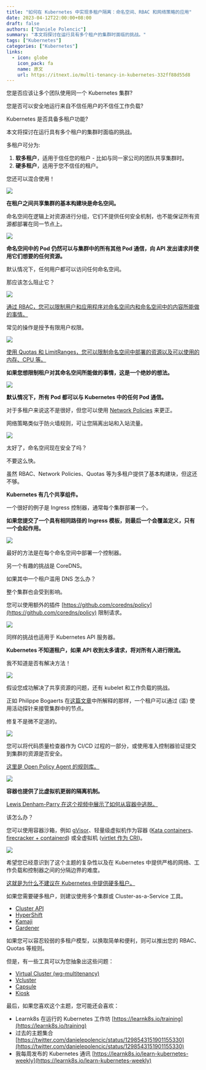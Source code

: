 ```yaml
---
title: "如何在 Kubernetes 中实现多租户隔离：命名空间、RBAC 和网络策略的应用"
date: 2023-04-12T22:00:00+08:00
draft: false
authors: ["Daniele Polencic"]
summary: "本文将探讨在运行具有多个租户的集群时面临的挑战。"
tags: ["Kubernetes"]
categories: ["Kubernetes"]
links:
  - icon: globe
    icon_pack: fa
    name: 原文
    url: https://itnext.io/multi-tenancy-in-kubernetes-332ff88d55d8
---
```


您是否应该让多个团队使用同一个 Kubernetes 集群?

您是否可以安全地运行来自不信任用户的不信任工作负载?

Kubernetes 是否具备多租户功能?

本文将探讨在运行具有多个租户的集群时面临的挑战。

多租户可分为:

1. **软多租户**，适用于信任您的租户 - 比如与同一家公司的团队共享集群时。
2. **硬多租户**，适用于您不信任的租户。

您还可以混合使用！

![](yRCnld69tr4ZRhkL.png)

**在租户之间共享集群的基本构建块是命名空间。**

命名空间在逻辑上对资源进行分组，它们不提供任何安全机制，也不能保证所有资源都部署在同一节点上。

![](T3__HQKEY_oJEoHs.png)

**命名空间中的 Pod 仍然可以与集群中的所有其他 Pod 通信，向 API 发出请求并使用它们想要的任何资源。**

默认情况下，任何用户都可以访问任何命名空间。

那应该怎么阻止它？

![](1Jf8RtdWJL9CCaxH.png)

[通过 RBAC，您可以限制用户和应用程序对命名空间内和命名空间中的内容所能做的事情。](https://learnk8s.io/rbac-kubernetes)

常见的操作是授予有限用户权限。

![](awA5hkChCzvg_RhE.png)

[使用 Quotas 和 LimitRanges，您可以限制命名空间中部署的资源以及可以使用的内存、CPU 等。](https://kubernetes.io/docs/concepts/policy/resource-quotas/)

**如果您想限制租户对其命名空间所能做的事情，这是一个绝妙的想法。**

![](1eKUcWlrgf3WRoKw.png)

**默认情况下，所有 Pod 都可以与 Kubernetes 中的任何 Pod 通信。**

对于多租户来说这不是很好，但您可以使用 [Network Policies](https://github.com/ahmetb/kubernetes-network-policy-recipes) 来更正。

网络策略类似于防火墙规则，可让您隔离出站和入站流量。

![](YfWvh92I6Hsts7sd.png)

太好了，命名空间现在安全了吗？

不要这么快。

虽然 RBAC、Network Policies、Quotas 等为多租户提供了基本构建块，但这还不够。

**Kubernetes 有几个共享组件。**

一个很好的例子是 Ingress 控制器，通常每个集群部署一个。

**如果您提交了一个具有相同路径的 Ingress 模板，则最后一个会覆盖定义，只有一个会起作用。**

![](uBeRl3rFvMWSgbmy.png)

最好的方法是在每个命名空间中部署一个控制器。

另一个有趣的挑战是 CoreDNS。

如果其中一个租户滥用 DNS 怎么办？

整个集群也会受到影响。

您可以使用额外的插件 [https://github.com/coredns/policy](https://github.com/coredns/policy) 限制请求。

![](UT5lmCmp4MexR2lH.png)

同样的挑战也适用于 Kubernetes API 服务器。

**Kubernetes 不知道租户，如果 API 收到太多请求，将对所有人进行限流。**

我不知道是否有解决方法！

![](jgNWr8FHxpMJEbgO.png)

假设您成功解决了共享资源的问题，还有 kubelet 和工作负载的挑战。

正如 Philippe Bogaerts 在[这篇文章](https://xxradar.medium.com/exploiting-applications-using-livenessprobes-in-kubernetes-cdff6329d320)中所解释的那样，一个租户可以通过 (滥) 使用活动探针来接管集群中的节点。

修复不是微不足道的。

![](Dpb22PpgZsVBy2x6.png)

您可以将代码质量检查器作为 CI/CD 过程的一部分，或使用准入控制器验证提交到集群的资源是否安全。

[这里是 Open Policy Agent 的规则库。](https://github.com/open-policy-agent/gatekeeper-library)

![](ZLOk37wghFUia8_3.png)

**容器也提供了比虚拟机更弱的隔离机制。**

[Lewis Denham-Parry 在这个视频中展示了如何从容器中逃脱。](https://www.youtube.com/watch?v=JaMJJTb_bEE)

该怎么办？

您可以使用容器沙箱，例如 [gVisor](https://gvisor.dev/)、轻量级虚拟机作为容器 ([Kata containers](https://katacontainers.io/)、[firecracker + containerd](https://github.com/firecracker-microvm/firecracker-containerd)) 或全虚拟机 ([virtlet 作为 CRI](https://github.com/Mirantis/virtlet))。

![](qZ9knDpHO6boX7nt.png)

希望您已经意识到了这个主题的复杂性以及在 Kubernetes 中提供严格的网络、工作负载和控制器之间的分隔边界的难度。

[这就是为什么不建议在 Kubernetes 中提供硬多租户。](https://blog.jessfraz.com/post/hard-multi-tenancy-in-kubernetes/)

如果您需要硬多租户，则建议使用多个集群或 Cluster-as-a-Service 工具。

- [Cluster API](https://github.com/kubernetes-sigs/cluster-api)
- [HyperShift](https://github.com/openshift/hypershift)
- [Kamaji](https://github.com/clastix/kamaji)
- [Gardener](https://gardener.cloud/)

如果您可以容忍较弱的多租户模型，以换取简单和便利，则可以推出您的 RBAC、Quotas 等规则。

但是，有一些工具可以为您抽象出这些问题：

- [Virtual Cluster (wg-multitenancy)](https://github.com/kubernetes-sigs/cluster-api-provider-nested/tree/main/virtualcluster)
- [Vcluster](https://www.vcluster.com/)
- [Capsule](https://github.com/clastix/capsule)
- [Kiosk](https://github.com/loft-sh/kiosk)

最后，如果您喜欢这个主题，您可能还会喜欢：

- Learnk8s 在运行的 Kubernetes 工作坊 [https://learnk8s.io/training](https://learnk8s.io/training)
- 过去的主题集合 [https://twitter.com/danielepolencic/status/1298543151901155330](https://twitter.com/danielepolencic/status/1298543151901155330)
- 我每周发布的 Kubernetes 通讯 [https://learnk8s.io/learn-kubernetes-weekly](https://learnk8s.io/learn-kubernetes-weekly)
